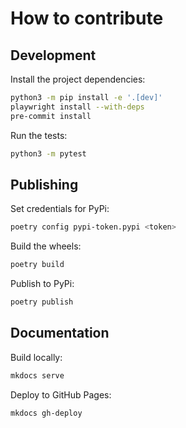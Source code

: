 # How to contribute

## Development

Install the project dependencies:

```sh
python3 -m pip install -e '.[dev]'
playwright install --with-deps
pre-commit install
```

Run the tests:

```sh
python3 -m pytest
```

## Publishing


Set credentials for PyPi:

```sh
poetry config pypi-token.pypi <token>
```

Build the wheels:

```sh
poetry build
```

Publish to PyPi:

```sh
poetry publish
```

## Documentation

Build locally:

```sh
mkdocs serve
```

Deploy to GitHub Pages:

```sh
mkdocs gh-deploy
```
